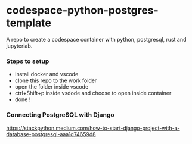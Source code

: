 # codespace-python-postgres-template
A repo to create a codespace container with python, postgresql, rust and jupyterlab. 

### Steps to setup
- install docker and vscode
- clone this repo to the work folder
- open the folder inside vscode
- ctrl+Shift+p inside vsdode and choose to open inside container
- done !

### Connecting PostgreSQL with Django
https://stackpython.medium.com/how-to-start-django-project-with-a-database-postgresql-aaa1d74659d8
